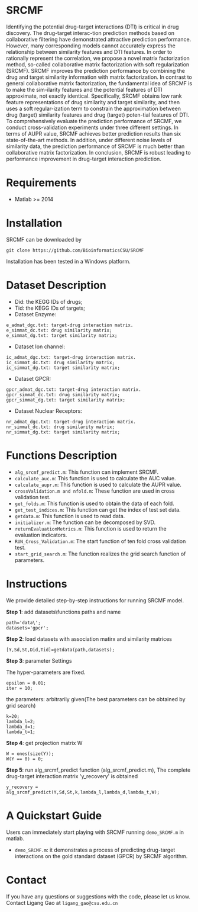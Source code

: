 # SRCMF
Identifying the potential drug-target interactions (DTI) is critical in drug discovery. The drug-target interac-tion prediction methods based on collaborative filtering have demonstrated attractive prediction performance. However, many corresponding models cannot accurately express the relationship between similarity features and DTI features. In order to rationally represent the correlation, we propose a novel matrix factorization method, so-called collaborative matrix factorization with soft regularization (SRCMF). SRCMF improves the prediction performance by combining the drug and target similarity information with matrix factorization. In contrast to general collaborative matrix factorization, the fundamental idea of SRCMF is to make the sim-ilarity features and the potential features of DTI approximate, not exactly identical. Specifically, SRCMF obtains low rank feature representations of drug similarity and target similarity, and then uses a soft regular-ization term to constrain the approximation between drug (target) similarity features and drug (target) poten-tial features of DTI. To comprehensively evaluate the prediction performance of SRCMF, we conduct cross-validation experiments under three different settings. In terms of AUPR value, SRCMF achieves better prediction results than six state-of-the-art methods. In addition, under different noise levels of similarity data, the prediction performance of SRCMF is much better than collaborative matrix factorization. In conclusion, SRCMF is robust leading to performance improvement in drug-target interaction prediction.

# Requirements
* Matlab >= 2014

# Installation
SRCMF can be downloaded by
```
git clone https://github.com/BioinformaticsCSU/SRCMF
```
Installation has been tested in a Windows platform.

# Dataset Description
* Did: the KEGG IDs of drugs;
* Tid: the KEGG IDs of targets;
* Dataset Enzyme:
```
e_admat_dgc.txt: target-drug interaction matrix.
e_simmat_dc.txt: drug similarity matrix;
e_simmat_dg.txt: target similarity matrix;
```   
* Dataset Ion channel:
```
ic_admat_dgc.txt: target-drug interaction matrix.
ic_simmat_dc.txt: drug similarity matrix;
ic_simmat_dg.txt: target similarity matrix;
``` 
* Dataset GPCR:
```
gpcr_admat_dgc.txt: target-drug interaction matrix.
gpcr_simmat_dc.txt: drug similarity matrix;
gpcr_simmat_dg.txt: target similarity matrix;
``` 
* Dataset Nuclear Receptors:
```
nr_admat_dgc.txt: target-drug interaction matrix.
nr_simmat_dc.txt: drug similarity matrix;
nr_simmat_dg.txt: target similarity matrix;
``` 

# Functions Description
* ```alg_srcmf_predict.m```: This function can implement SRCMF.
* ```calculate_auc.m```: This function is used to calculate the AUC value.
* ```calculate_aupr.m```: This function is used to calculate the AUPR value.
* ```crossValidation.m and nfold.m```: These function are used in cross validation test.
* ```get_folds.m```: This function is used to obtain the data of each fold.
* ```get_test_indices.m```: This function can get the index of test set data.
* ```getdata.m```: This function is used to read data.
* ```initializer.m```: The function can be decomposed by SVD.
* ```returnEvaluationMetrics.m```: This function is used to return the evaluation indicators.
* ```RUN_Cross_Validation.m```: The start function of ten fold cross validation test.
* ```start_grid_search.m```: The function realizes the grid search function of parameters.

# Instructions
We provide detailed step-by-step instructions for running SRCMF model.

**Step 1**: add datasets\functions paths and name
```
path='data\';
datasets='gpcr';
```
**Step 2**: load datasets with association matirx and similarity matrices
```
[Y,Sd,St,Did,Tid]=getdata(path,datasets);
```
**Step 3**: parameter Settings

The hyper-parameters are fixed.
```
epsilon = 0.01;
iter = 10;
```
the parameters: arbitrarily given(The best parameters can be obtained by grid search)
```
k=20;
lambda_l=2;
lambda_d=1;
lambda_t=1;
```
**Step 4**: get projection matrix W
```
W = ones(size(Y));
W(Y == 0) = 0;
```
**Step 5**: run alg_srcmf_predict function (alg_srcmf_predict.m), The complete drug-target interaction matrix 'y_recovery' is obtained
```
y_recovery = alg_srcmf_predict(Y,Sd,St,k,lambda_l,lambda_d,lambda_t,W);
```

# A Quickstart Guide
Users can immediately start playing with SRCMF running ```demo_SRCMF.m``` in matlab.
* ```demo_SRCMF.m```: it demonstrates a process of predicting drug-target interactions on the gold standard dataset (GPCR) by SRCMF algorithm.

# Contact
If you have any questions or suggestions with the code, please let us know. 
Contact Ligang Gao at ```ligang_gao@csu.edu.cn```
